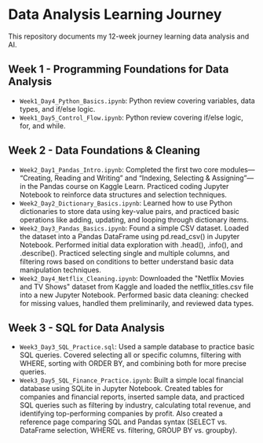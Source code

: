 # Data Analysis Learning Journey
This repository documents my 12-week journey learning data analysis and AI.

## Week 1 - Programming Foundations for Data Analysis
- `Week1_Day4_Python_Basics.ipynb`: Python review covering variables, data types, and if/else logic.
- `Week1_Day5_Control_Flow.ipynb`: Python review covering if/else logic, for, and while.

## Week 2 - Data Foundations & Cleaning
- `Week2_Day1_Pandas_Intro.ipynb`:  Completed the first two core modules— “Creating, Reading and Writing” and “Indexing, Selecting & Assigning”—in the Pandas course on Kaggle Learn. Practiced coding Jupyter Notebook to reinforce data structures and selection techniques.
- `Week2_Day2_Dictionary_Basics.ipynb`: Learned how to use Python dictionaries to store data using key-value pairs, and practiced basic operations like adding, updating, and looping through dictionary items.
- `Week2_Day3_Pandas_Basics.ipynb`: Found a simple CSV dataset. Loaded the dataset into a Pandas DataFrame using pd.read_csv() in Jupyter Notebook. Performed initial data exploration with .head(), .info(), and .describe(). Practiced selecting single and multiple columns, and filtering rows based on conditions to better understand basic data manipulation techniques.
- `Week2_Day4_Netflix_Cleaning.ipynb`: Downloaded the "Netflix Movies and TV Shows" dataset from Kaggle and loaded the netflix_titles.csv file into a new Jupyter Notebook. Performed basic data cleaning: checked for missing values, handled them preliminarily, and reviewed data types.

## Week 3 - SQL for Data Analysis
- `Week3_Day3_SQL_Practice.sql`: Used a sample database to practice basic SQL queries. Covered selecting all or specific columns, filtering with WHERE, sorting with ORDER BY, and combining both for more precise queries.
- `Week3_Day5_SQL_Finance_Practice.ipynb`: Built a simple local financial database using SQLite in Jupyter Notebook. Created tables for companies and financial reports, inserted sample data, and practiced SQL queries such as filtering by industry, calculating total revenue, and identifying top-performing companies by profit. Also created a reference page comparing SQL and Pandas syntax (SELECT vs. DataFrame selection, WHERE vs. filtering, GROUP BY vs. groupby).
